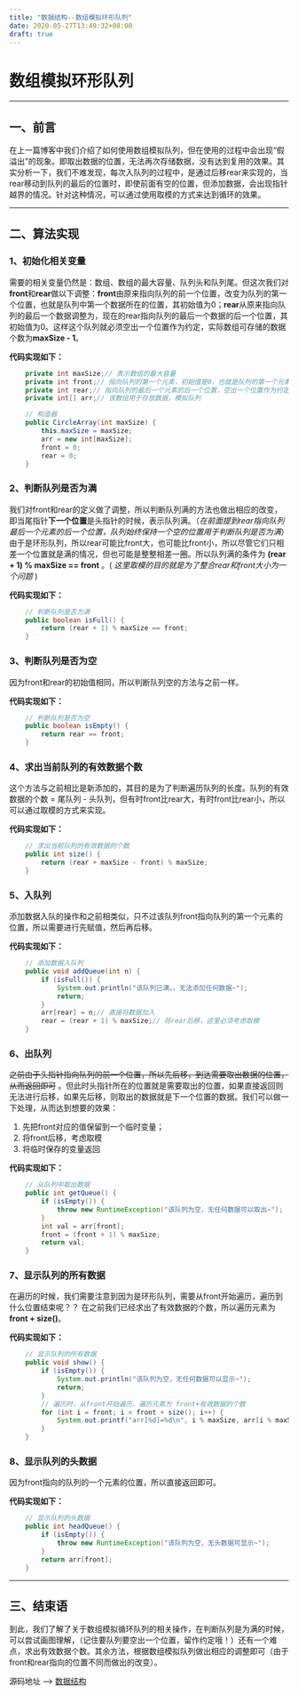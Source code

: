```yaml
---
title: "数据结构--数组模拟环形队列"
date: 2020-05-27T13:49:32+08:00
draft: true
---
```


# 数组模拟环形队列

---

## 一、前言

在上一篇博客中我们介绍了如何使用数组模拟队列，但在使用的过程中会出现“假溢出”的现象。即取出数据的位置，无法再次存储数据，没有达到复用的效果。其实分析一下，我们不难发现，每次入队列的过程中，是通过后移rear来实现的，当rear移动到队列的最后的位置时，即使前面有空的位置，但添加数据，会出现指针越界的情况。针对这种情况，可以通过使用取模的方式来达到循环的效果。

---

## 二、算法实现

### 1、初始化相关变量

需要的相关变量仍然是：数组、数组的最大容量、队列头和队列尾。但这次我们对**front**和**rear**做以下调整：**front**由原来指向队列的前一个位置，改变为队列的第一个位置，也就是队列中第一个数据所在的位置，其初始值为0；**rear**从原来指向队列的最后一个数据调整为，现在的rear指向队列的最后一个数据的后一个位置，其初始值为0。这样这个队列就必须空出一个位置作为约定，实际数组可存储的数据个数为**maxSize - 1**。

**代码实现如下：**

```java
    private int maxSize;// 表示数组的最大容量
    private int front;// 指向队列的第一个元素，初始值是0，也就是队列的第一个元素
    private int rear;// 指向队列的最后一个元素的后一个位置，空出一个位置作为约定，初始值为0
    private int[] arr;// 该数组用于存放数据，模拟队列

    // 构造器
    public CircleArray(int maxSize) {
        this.maxSize = maxSize;
        arr = new int[maxSize];
        front = 0;
        rear = 0;
    }
```



### 2、判断队列是否为满

我们对front和rear的定义做了调整，所以判断队列满的方法也做出相应的改变，即当尾指针**下一个位置**是头指针的时候，表示队列满。（*在前面提到rear指向队列最后一个元素的后一个位置，队列始终保持一个空的位置用于判断队列是否为满*）由于是环形队列，所以rear可能比front大，也可能比front小，所以尽管它们只相差一个位置就是满的情况，但也可能是整整相差一圈。所以队列满的条件为 **(rear + 1) % maxSize == front** 。( *这里取模的目的就是为了整合rear和front大小为一个问题* )

**代码实现如下：**

```java
    // 判断队列是否为满
    public boolean isFull() {
        return (rear + 1) % maxSize == front;
    }
```

### 3、判断队列是否为空

因为front和rear的初始值相同，所以判断队列空的方法与之前一样。

**代码实现如下：**

```java
    // 判断队列是否为空
    public boolean isEmpty() {
        return rear == front;
    }
```

### 4、求出当前队列的有效数据个数

这个方法与之前相比是新添加的，其目的是为了判断遍历队列的长度。队列的有效数据的个数 = 尾队列 - 头队列，但有时front比rear大，有时front比rear小，所以可以通过取模的方式来实现。

**代码实现如下：**

```java
    // 求出当前队列的有效数据的个数
    public int size() {
        return (rear + maxSize - front) % maxSize;
    }
```



### 5、入队列

添加数据入队的操作和之前相类似，只不过该队列front指向队列的第一个元素的位置，所以需要进行先赋值，然后再后移。

**代码实现如下：**

```java
    // 添加数据入队列
    public void addQueue(int n) {
        if (isFull()) {
            System.out.println("该队列已满，，无法添加任何数据~");
            return;
        }
        arr[rear] = n;// 直接将数据加入
        rear = (rear + 1) % maxSize;// 将rear后移，这里必须考虑取模
    }
```

### 6、出队列

~~之前由于头指针指向队列的前一个位置，所以先后移，到达需要取出数据的位置，从而返回即可~~ 。但此时头指针所在的位置就是需要取出的位置，如果直接返回则无法进行后移，如果先后移，则取出的数据就是下一个位置的数据。我们可以做一下处理，从而达到想要的效果：

1.   先把front对应的值保留到一个临时变量；
2.   将front后移，考虑取模
3.   将临时保存的变量返回

**代码实现如下：**

```java
    // 从队列中取出数据
    public int getQueue() {
        if (isEmpty()) {
            throw new RuntimeException("该队列为空，无任何数据可以取出~");
        }
        int val = arr[front];
        front = (front + 1) % maxSize;
        return val;
    }
```

### 7、显示队列的所有数据

在遍历的时候，我们需要注意到因为是环形队列，需要从front开始遍历，遍历到什么位置结束呢？？ 在之前我们已经求出了有效数据的个数，所以遍历元素为 **front + size()**。

**代码实现如下：**

```java
    // 显示队列的所有数据
    public void show() {
        if (isEmpty()) {
            System.out.println("该队列为空，无任何数据可以显示~");
            return;
        }
        // 遍历时，从front开始遍历，遍历元素为 front+有效数据的个数
        for (int i = front; i < front + size(); i++) {
            System.out.printf("arr[%d]=%d\n", i % maxSize, arr[i % maxSize]);
        }
    }
```



### 8、显示队列的头数据

因为front指向的队列的一个元素的位置，所以直接返回即可。

**代码实现如下：**

```java
    // 显示队列的头数据
    public int headQueue() {
        if (isEmpty()) {
            throw new RuntimeException("该队列为空，无头数据可显示~");
        }
        return arr[front];
    }

```

---

## 三、结束语

到此，我们了解了关于数组模拟循环队列的相关操作，在判断队列是为满的时候，可以尝试画图理解，（记住要队列要空出一个位置，留作约定哦！）还有一个难点，求出有效数据个数。其余方法，根据数组模拟队列做出相应的调整即可（由于front和rear指向的位置不同而做出的改变）。

源码地址 ——> [数据结构](https://github.com/QuakeWang/DataStructes) 